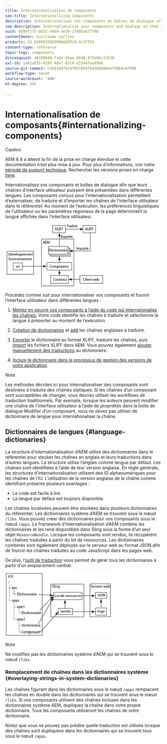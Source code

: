 ```yaml
---
title: Internationalisation de composants
seo-title: Internationalizing Components
description: Internationalisez vos composants et boîtes de dialogue afin que leurs chaînes d’interface utilisateur puissent être présentées dans différentes langues.
seo-description: Internationalize your components and dialogs so that their UI strings can be presented in different languages
uuid: 6d9ef175-0d32-4469-ae78-1f886ab77f0b
contentOwner: Guillaume Carlino
products: SG_EXPERIENCEMANAGER/6.4/SITES
content-type: reference
topic-tags: components
discoiquuid: 48190644-fa84-45ae-8b98-875e8bc12530
exl-id: 1a61a835-018f-40ef-87c4-d1544fee9988
source-git-commit: c5b816d74c6f02f85476d16868844f39b4c47996
workflow-type: tm+mt
source-wordcount: '498'
ht-degree: 35%

---
```


# Internationalisation de composants{#internationalizing-components}

>[!CAUTION]
>
>AEM 6.4 a atteint la fin de la prise en charge étendue et cette documentation n’est plus mise à jour. Pour plus d’informations, voir notre [période de support technique](https://helpx.adobe.com/fr/support/programs/eol-matrix.html). Rechercher les versions prises en charge [here](https://experienceleague.adobe.com/docs/?lang=fr).

Internationalisez vos composants et boîtes de dialogue afin que leurs chaînes d’interface utilisateur puissent être présentées dans différentes langues. Les composants conçus pour l’internationalisation permettent d’externaliser, de traduire et d’importer les chaînes de l’interface utilisateur dans le référentiel. Au moment de l’exécution, les préférences linguistiques de l’utilisateur ou les paramètres régionaux de la page déterminent la langue affichée dans l’interface utilisateur.

![chlimage_1-9](assets/chlimage_1-9.png)

Procédez comme suit pour internationaliser vos composants et fournir l’interface utilisateur dans différentes langues :

1. [Mettez en oeuvre vos composants à l’aide du code qui internationalise les chaînes.](/help/sites-developing/i18n-dev.md) Votre code identifie les chaînes à traduire et sélectionne la langue à présenter au moment de l’exécution.
1. [Création de dictionnaires](/help/sites-developing/i18n-translator.md#creating-a-dictionary) et [add](/help/sites-developing/i18n-translator.md#adding-changing-and-removing-strings) les chaînes anglaises à traduire.

1. [Exporter](/help/sites-developing/i18n-translator.md#exporting-a-dictionary) le dictionnaire au format XLIFF, traduire les chaînes, puis [import](/help/sites-developing/i18n-translator.md#importing-a-dictionary) les fichiers XLIFF dans AEM. Vous pouvez également [ajouter manuellement des traductions](/help/sites-developing/i18n-translator.md#editing-translated-strings) au dictionnaire.

1. [Inclure le dictionnaire dans le processus de gestion des versions de votre application](/help/sites-developing/i18n-translator.md#publishing-dictionaries).

>[!NOTE]
>
>Les méthodes décrites ici pour internationaliser des composants sont destinées à traduire des chaînes statiques. Si les chaînes d’un composant sont susceptibles de changer, vous devriez utiliser les workflows de traduction traditionnels. Par exemple, lorsque les auteurs peuvent modifier une chaîne de l’interface utilisateur à l’aide de propriétés dans la boîte de dialogue Modifier d’un composant, vous ne devez pas utiliser de dictionnaire de langue pour internationaliser la chaîne.

## Dictionnaires de langues {#language-dictionaries}

La structure d’internationalisation d’AEM utilise des dictionnaires dans le référentiel pour stocker les chaînes en anglais et leurs traductions dans d’autres langues. La structure utilise l’anglais comme langue par défaut. Les chaînes sont identifiées à l’aide de leur version anglaise. En règle générale, les structures d’internationalisation utilisent des ID alphanumériques pour les chaînes de l’IU. L’utilisation de la version anglaise de la chaîne comme identifiant présente plusieurs avantages :

* Le code est facile à lire.
* La langue par défaut est toujours disponible.

Les chaînes localisées peuvent être stockées dans plusieurs dictionnaires du référentiel. Les dictionnaires système d’AEM se trouvent sous le nœud `/libs`. Vous pouvez créer des dictionnaires pour vos composants sous le nœud `/apps`. Le framework d’internationalisation d’AEM combine les dictionnaires et les rend disponibles dans Sling sous la forme d’un seul objet `ResourceBundle`. Lorsque les composants sont rendus, ils récupèrent les chaînes traduites à partir du lot de ressources. Les dictionnaires combinés sont également déployés sur le serveur web au format JSON afin de fournir les chaînes traduites au code JavaScript dans les pages web.

De plus, l’[outil de traduction](/help/sites-developing/i18n-translator.md) vous permet de gérer tous les dictionnaires à partir d’un emplacement central.

![chlimage_1-10](assets/chlimage_1-10.png)

>[!NOTE]
>
>Ne modifiez pas les dictionnaires système d’AEM qui se trouvent sous le nœud `/libs`.

### Remplacement de chaînes dans les dictionnaires système {#overlaying-strings-in-system-dictionaries}

Les chaînes figurant dans les dictionnaires sous le nœud `/apps` remplacent les chaînes en double dans les dictionnaires qui se trouvent sous le nœud `/libs`. Si vos composants utilisent des chaînes incluses dans les dictionnaires système AEM, dupliquez la chaîne dans votre propre dictionnaire. Tous les composants utiliseront les chaînes de votre dictionnaire.

Notez que vous ne pouvez pas prédire quelle traduction est utilisée lorsque des chaînes sont dupliquées dans les dictionnaires qui se trouvent tous sous le nœud `/apps`.
